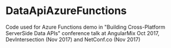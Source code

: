 # DataApiAzureFunctions
Code used for Azure Functions demo in "Building Cross-Platform ServerSide Data APIs" conference talk at AngularMix Oct 2017, DevIntersection (Nov 2017) and NetConf.co (Nov 2017)
